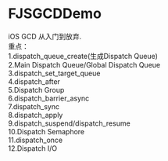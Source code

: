 # FJSGCDDemo
iOS GCD 从入门到放弃.    
重点：  
1.dispatch_queue_create(生成Dispatch Queue)     
2.Main Dispatch Queue/Global Dispatch Queue    
3.dispatch_set_target_queue   
4.dispatch_after    
5.Dispatch Group    
6.dispatch_barrier_async    
7.dispatch_sync      
8.dispatch_apply       
9.dispatch_suspend/dispatch_resume  
10.Dispatch Semaphore   
11.dispatch_once    
12.Dispatch I/O 
